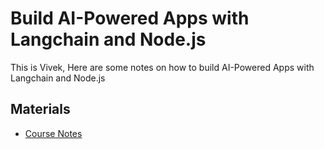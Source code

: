 # Build AI-Powered Apps with Langchain and Node.js

This is Vivek, Here are some notes on how to build AI-Powered Apps with Langchain and Node.js

## Materials

- [Course Notes](https://ranavivek.notion.site/Getting-Started-8e80c47da49446e081c307bb92a32061?pvs=4)
